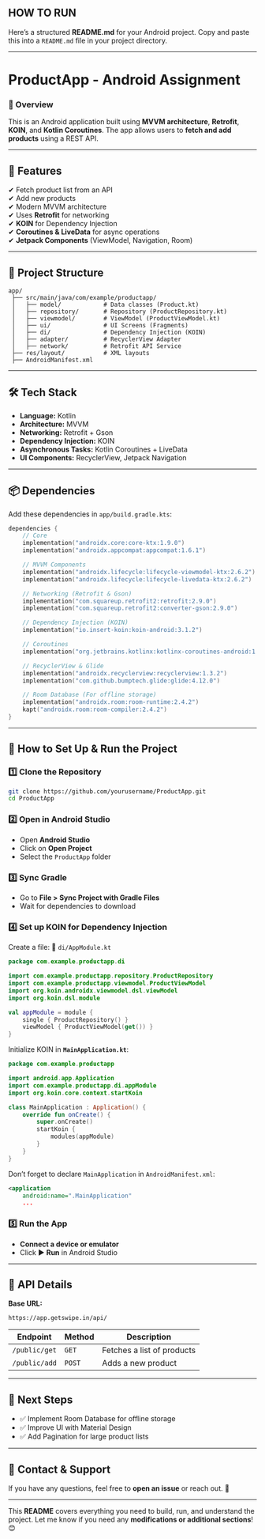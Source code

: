 ## HOW TO RUN
Here’s a structured **README.md** for your Android project. Copy and paste this into a `README.md` file in your project directory.

---

# **ProductApp - Android Assignment**

### **📌 Overview**
This is an Android application built using **MVVM architecture**, **Retrofit**, **KOIN**, and **Kotlin Coroutines**. The app allows users to **fetch and add products** using a REST API.

---

## **🚀 Features**
✔ Fetch product list from an API  
✔ Add new products  
✔ Modern MVVM architecture  
✔ Uses **Retrofit** for networking  
✔ **KOIN** for Dependency Injection  
✔ **Coroutines & LiveData** for async operations  
✔ **Jetpack Components** (ViewModel, Navigation, Room)

---

## **📂 Project Structure**
```
app/
 ├── src/main/java/com/example/productapp/
 │   ├── model/            # Data classes (Product.kt)
 │   ├── repository/       # Repository (ProductRepository.kt)
 │   ├── viewmodel/        # ViewModel (ProductViewModel.kt)
 │   ├── ui/               # UI Screens (Fragments)
 │   ├── di/               # Dependency Injection (KOIN)
 │   ├── adapter/          # RecyclerView Adapter
 │   ├── network/          # Retrofit API Service
 ├── res/layout/           # XML layouts
 ├── AndroidManifest.xml
```

---

## **🛠 Tech Stack**
- **Language:** Kotlin
- **Architecture:** MVVM
- **Networking:** Retrofit + Gson
- **Dependency Injection:** KOIN
- **Asynchronous Tasks:** Kotlin Coroutines + LiveData
- **UI Components:** RecyclerView, Jetpack Navigation

---

## **📦 Dependencies**
Add these dependencies in `app/build.gradle.kts`:

```kotlin
dependencies {
    // Core
    implementation("androidx.core:core-ktx:1.9.0")
    implementation("androidx.appcompat:appcompat:1.6.1")

    // MVVM Components
    implementation("androidx.lifecycle:lifecycle-viewmodel-ktx:2.6.2")
    implementation("androidx.lifecycle:lifecycle-livedata-ktx:2.6.2")

    // Networking (Retrofit & Gson)
    implementation("com.squareup.retrofit2:retrofit:2.9.0")
    implementation("com.squareup.retrofit2:converter-gson:2.9.0")

    // Dependency Injection (KOIN)
    implementation("io.insert-koin:koin-android:3.1.2")

    // Coroutines
    implementation("org.jetbrains.kotlinx:kotlinx-coroutines-android:1.6.4")

    // RecyclerView & Glide
    implementation("androidx.recyclerview:recyclerview:1.3.2")
    implementation("com.github.bumptech.glide:glide:4.12.0")

    // Room Database (For offline storage)
    implementation("androidx.room:room-runtime:2.4.2")
    kapt("androidx.room:room-compiler:2.4.2")
}
```

---

## **🔧 How to Set Up & Run the Project**

### **1️⃣ Clone the Repository**
```sh
git clone https://github.com/yourusername/ProductApp.git
cd ProductApp
```

### **2️⃣ Open in Android Studio**
- Open **Android Studio**
- Click on **Open Project**
- Select the `ProductApp` folder

### **3️⃣ Sync Gradle**
- Go to **File > Sync Project with Gradle Files**
- Wait for dependencies to download

### **4️⃣ Set up KOIN for Dependency Injection**
Create a file: 📂 `di/AppModule.kt`

```kotlin
package com.example.productapp.di

import com.example.productapp.repository.ProductRepository
import com.example.productapp.viewmodel.ProductViewModel
import org.koin.androidx.viewmodel.dsl.viewModel
import org.koin.dsl.module

val appModule = module {
    single { ProductRepository() }
    viewModel { ProductViewModel(get()) }
}
```

Initialize KOIN in **`MainApplication.kt`**:
```kotlin
package com.example.productapp

import android.app.Application
import com.example.productapp.di.appModule
import org.koin.core.context.startKoin

class MainApplication : Application() {
    override fun onCreate() {
        super.onCreate()
        startKoin {
            modules(appModule)
        }
    }
}
```
Don’t forget to declare `MainApplication` in `AndroidManifest.xml`:
```xml
<application
    android:name=".MainApplication"
    ...
```

### **5️⃣ Run the App**
- **Connect a device or emulator**
- Click ▶️ **Run** in Android Studio

---

## **📜 API Details**
**Base URL:**
```
https://app.getswipe.in/api/
```

| **Endpoint**  | **Method** | **Description** |
|--------------|-----------|----------------|
| `/public/get` | `GET` | Fetches a list of products |
| `/public/add` | `POST` | Adds a new product |

---

## **🎯 Next Steps**
- ✅ Implement Room Database for offline storage
- ✅ Improve UI with Material Design
- ✅ Add Pagination for large product lists

---

## **📌 Contact & Support**
If you have any questions, feel free to **open an issue** or reach out. 🚀

---

This **README** covers everything you need to build, run, and understand the project. Let me know if you need any **modifications or additional sections**! 😊

